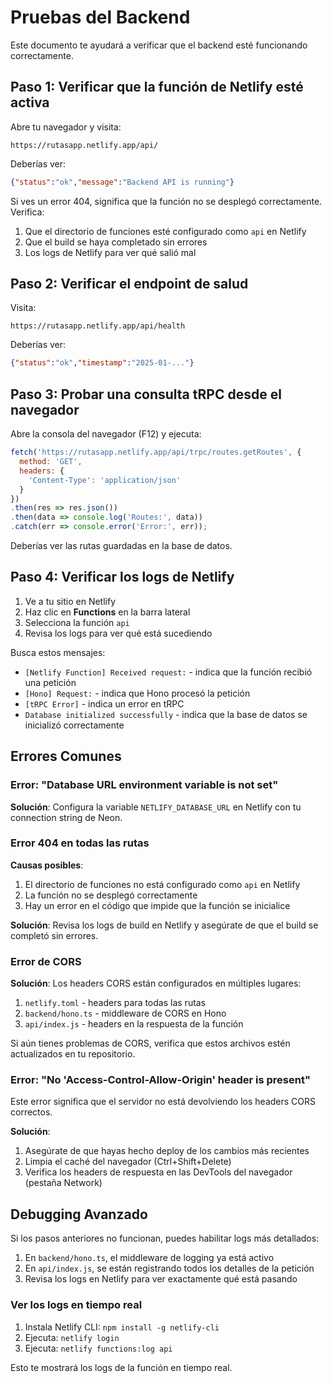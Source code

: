 # Pruebas del Backend

Este documento te ayudará a verificar que el backend esté funcionando correctamente.

## Paso 1: Verificar que la función de Netlify esté activa

Abre tu navegador y visita:
```
https://rutasapp.netlify.app/api/
```

Deberías ver:
```json
{"status":"ok","message":"Backend API is running"}
```

Si ves un error 404, significa que la función no se desplegó correctamente. Verifica:
1. Que el directorio de funciones esté configurado como `api` en Netlify
2. Que el build se haya completado sin errores
3. Los logs de Netlify para ver qué salió mal

## Paso 2: Verificar el endpoint de salud

Visita:
```
https://rutasapp.netlify.app/api/health
```

Deberías ver:
```json
{"status":"ok","timestamp":"2025-01-..."}
```

## Paso 3: Probar una consulta tRPC desde el navegador

Abre la consola del navegador (F12) y ejecuta:

```javascript
fetch('https://rutasapp.netlify.app/api/trpc/routes.getRoutes', {
  method: 'GET',
  headers: {
    'Content-Type': 'application/json'
  }
})
.then(res => res.json())
.then(data => console.log('Routes:', data))
.catch(err => console.error('Error:', err));
```

Deberías ver las rutas guardadas en la base de datos.

## Paso 4: Verificar los logs de Netlify

1. Ve a tu sitio en Netlify
2. Haz clic en **Functions** en la barra lateral
3. Selecciona la función `api`
4. Revisa los logs para ver qué está sucediendo

Busca estos mensajes:
- `[Netlify Function] Received request:` - indica que la función recibió una petición
- `[Hono] Request:` - indica que Hono procesó la petición
- `[tRPC Error]` - indica un error en tRPC
- `Database initialized successfully` - indica que la base de datos se inicializó correctamente

## Errores Comunes

### Error: "Database URL environment variable is not set"
**Solución**: Configura la variable `NETLIFY_DATABASE_URL` en Netlify con tu connection string de Neon.

### Error 404 en todas las rutas
**Causas posibles**:
1. El directorio de funciones no está configurado como `api` en Netlify
2. La función no se desplegó correctamente
3. Hay un error en el código que impide que la función se inicialice

**Solución**: Revisa los logs de build en Netlify y asegúrate de que el build se completó sin errores.

### Error de CORS
**Solución**: Los headers CORS están configurados en múltiples lugares:
1. `netlify.toml` - headers para todas las rutas
2. `backend/hono.ts` - middleware de CORS en Hono
3. `api/index.js` - headers en la respuesta de la función

Si aún tienes problemas de CORS, verifica que estos archivos estén actualizados en tu repositorio.

### Error: "No 'Access-Control-Allow-Origin' header is present"
Este error significa que el servidor no está devolviendo los headers CORS correctos.

**Solución**:
1. Asegúrate de que hayas hecho deploy de los cambios más recientes
2. Limpia el caché del navegador (Ctrl+Shift+Delete)
3. Verifica los headers de respuesta en las DevTools del navegador (pestaña Network)

## Debugging Avanzado

Si los pasos anteriores no funcionan, puedes habilitar logs más detallados:

1. En `backend/hono.ts`, el middleware de logging ya está activo
2. En `api/index.js`, se están registrando todos los detalles de la petición
3. Revisa los logs en Netlify para ver exactamente qué está pasando

### Ver los logs en tiempo real

1. Instala Netlify CLI: `npm install -g netlify-cli`
2. Ejecuta: `netlify login`
3. Ejecuta: `netlify functions:log api`

Esto te mostrará los logs de la función en tiempo real.
